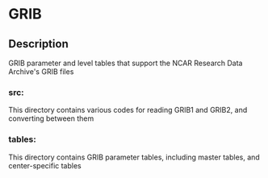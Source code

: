 # GRIB

## Description

GRIB parameter and level tables that support the NCAR Research Data Archive's GRIB files

### **src:**

   This directory contains various codes for reading GRIB1 and GRIB2, and converting between them

### **tables:**

   This directory contains GRIB parameter tables, including master tables, and center-specific tables
